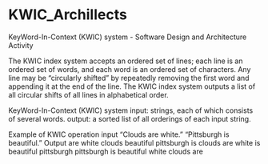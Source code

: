 # KWIC_Archillects
KeyWord-In-Context (KWIC) system - Software Design and Architecture Activity

The KWIC index system accepts an ordered set of lines; each line is an ordered set of words, and each word is an ordered
set of characters. Any line may be “circularly shifted” by repeatedly removing the first word and appending it at the end
of the line. The KWIC index system outputs a list of all circular shifts of all lines in alphabetical order.

KeyWord-In-Context (KWIC) system
  input: strings, each of which consists of several words.
  output: a sorted list of all orderings of each input string.

Example of KWIC operation
input
  “Clouds are white.”
  “Pittsburgh is beautiful.”
Output
  are white clouds
  beautiful pittsburgh is
  clouds are white
  is beautiful pittsburgh
  pittsburgh is beautiful
  white clouds are
